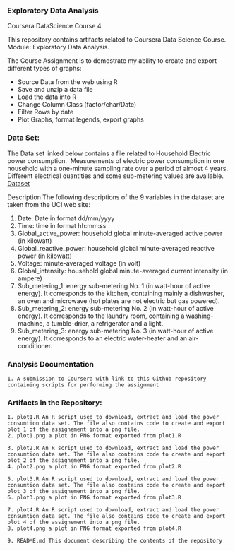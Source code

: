 ### Exploratory Data Analysis
Coursera DataScience Course 4 

This repository contains artifacts related to Coursera Data Science Course.  
Module: Exploratory Data Analysis.

The Course Assignment is to demostrate my ability to
create and export different types of graphs:

* Source Data from the web using R
* Save and unzip a data file
* Load the data into R 
* Change Column Class (factor/char/Date)
* Filter Rows by date
* Plot Graphs, format legends, export graphs

### Data Set:
  The Data set linked below contains a file related to Household Electric power consumption. 
  Measurements of electric power consumption in one household with a one-minute sampling rate over a period of almost 4 years. Different electrical quantities and some sub-metering values are available.
  [Dataset](https://d396qusza40orc.cloudfront.net/exdata%2Fdata%2Fhousehold_power_consumption.zip)
 
Description 
 The following descriptions of the 9 variables in the dataset are taken from the UCI web site:
 1. Date: Date in format dd/mm/yyyy
 2. Time: time in format hh:mm:ss
 3. Global_active_power: household global minute-averaged active power (in kilowatt)
 4. Global_reactive_power: household global minute-averaged reactive power (in kilowatt)
 5. Voltage: minute-averaged voltage (in volt)
 6. Global_intensity: household global minute-averaged current intensity (in ampere)
 7. Sub_metering_1: energy sub-metering No. 1 (in watt-hour of active energy). It corresponds to the kitchen, containing mainly a dishwasher, an oven and    microwave (hot plates are not electric but gas powered).
 8. Sub_metering_2: energy sub-metering No. 2 (in watt-hour of active energy). It corresponds to the laundry room, containing a washing-machine, a tumble-drier, a refrigerator and a light.
 9. Sub_metering_3: energy sub-metering No. 3 (in watt-hour of active energy). It corresponds to an electric water-heater and an air-conditioner.
  
	
### Analysis Documentation 
	1. A submission to Coursera with link to this Github repository containing scripts for performing the assignment
	
### Artifacts in the Repository:
 
	1. plot1.R An R script used to download, extract and load the power consumtion data set. The file also contains code to create and export plot 1 of the assignement into a png file.
	2. plot1.png a plot in PNG format exported from plot1.R
	
	3. plot2.R An R script used to download, extract and load the power consumtion data set. The file also contains code to create and export plot 2 of the assignement into a png file.
	4. plot2.png a plot in PNG format exported from plot2.R
	
	5. plot3.R An R script used to download, extract and load the power consumtion data set. The file also contains code to create and export plot 3 of the assignement into a png file.
	6. plot3.png a plot in PNG format exported from plot3.R
	
	7. plot4.R An R script used to download, extract and load the power consumtion data set. The file also contains code to create and export plot 4 of the assignement into a png file.
	8. plot4.png a plot in PNG format exported from plot4.R
	
	9. README.md This document describing the contents of the repository
	
